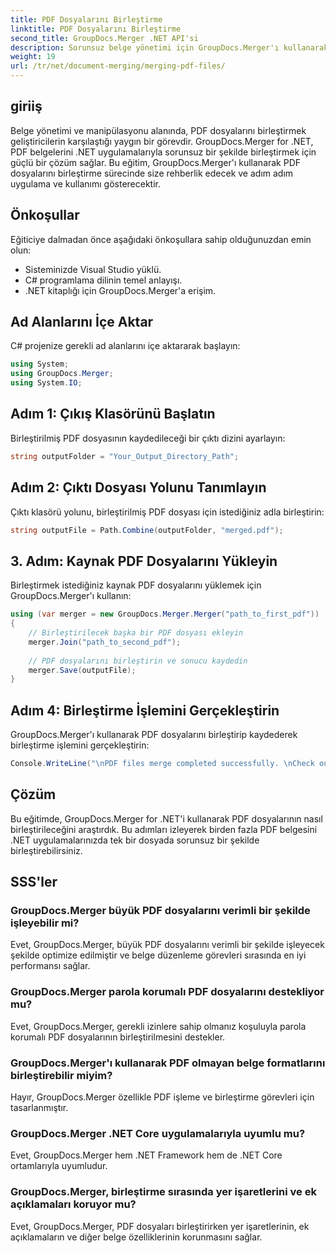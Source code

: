```yaml
---
title: PDF Dosyalarını Birleştirme
linktitle: PDF Dosyalarını Birleştirme
second_title: GroupDocs.Merger .NET API'si
description: Sorunsuz belge yönetimi için GroupDocs.Merger'ı kullanarak PDF dosyalarını .NET'te programlı olarak nasıl birleştireceğinizi öğrenin.
weight: 19
url: /tr/net/document-merging/merging-pdf-files/
---
```

## giriiş
Belge yönetimi ve manipülasyonu alanında, PDF dosyalarını birleştirmek geliştiricilerin karşılaştığı yaygın bir görevdir. GroupDocs.Merger for .NET, PDF belgelerini .NET uygulamalarıyla sorunsuz bir şekilde birleştirmek için güçlü bir çözüm sağlar. Bu eğitim, GroupDocs.Merger'ı kullanarak PDF dosyalarını birleştirme sürecinde size rehberlik edecek ve adım adım uygulama ve kullanımı gösterecektir.
## Önkoşullar
Eğiticiye dalmadan önce aşağıdaki önkoşullara sahip olduğunuzdan emin olun:
- Sisteminizde Visual Studio yüklü.
- C# programlama dilinin temel anlayışı.
- .NET kitaplığı için GroupDocs.Merger'a erişim.

## Ad Alanlarını İçe Aktar
C# projenize gerekli ad alanlarını içe aktararak başlayın:
```csharp
using System; 
using GroupDocs.Merger;
using System.IO;
```
## Adım 1: Çıkış Klasörünü Başlatın
Birleştirilmiş PDF dosyasının kaydedileceği bir çıktı dizini ayarlayın:
```csharp
string outputFolder = "Your_Output_Directory_Path";
```
## Adım 2: Çıktı Dosyası Yolunu Tanımlayın
Çıktı klasörü yolunu, birleştirilmiş PDF dosyası için istediğiniz adla birleştirin:
```csharp
string outputFile = Path.Combine(outputFolder, "merged.pdf");
```
## 3. Adım: Kaynak PDF Dosyalarını Yükleyin
Birleştirmek istediğiniz kaynak PDF dosyalarını yüklemek için GroupDocs.Merger'ı kullanın:
```csharp
using (var merger = new GroupDocs.Merger.Merger("path_to_first_pdf"))
{
    // Birleştirilecek başka bir PDF dosyası ekleyin
    merger.Join("path_to_second_pdf");
    
    // PDF dosyalarını birleştirin ve sonucu kaydedin
    merger.Save(outputFile);
}
```
## Adım 4: Birleştirme İşlemini Gerçekleştirin
GroupDocs.Merger'ı kullanarak PDF dosyalarını birleştirip kaydederek birleştirme işlemini gerçekleştirin:
```csharp
Console.WriteLine("\nPDF files merge completed successfully. \nCheck output in {0}", outputFolder);
```

## Çözüm
Bu eğitimde, GroupDocs.Merger for .NET'i kullanarak PDF dosyalarının nasıl birleştirileceğini araştırdık. Bu adımları izleyerek birden fazla PDF belgesini .NET uygulamalarınızda tek bir dosyada sorunsuz bir şekilde birleştirebilirsiniz.

## SSS'ler
### GroupDocs.Merger büyük PDF dosyalarını verimli bir şekilde işleyebilir mi?
Evet, GroupDocs.Merger, büyük PDF dosyalarını verimli bir şekilde işleyecek şekilde optimize edilmiştir ve belge düzenleme görevleri sırasında en iyi performansı sağlar.
### GroupDocs.Merger parola korumalı PDF dosyalarını destekliyor mu?
Evet, GroupDocs.Merger, gerekli izinlere sahip olmanız koşuluyla parola korumalı PDF dosyalarının birleştirilmesini destekler.
### GroupDocs.Merger'ı kullanarak PDF olmayan belge formatlarını birleştirebilir miyim?
Hayır, GroupDocs.Merger özellikle PDF işleme ve birleştirme görevleri için tasarlanmıştır.
### GroupDocs.Merger .NET Core uygulamalarıyla uyumlu mu?
Evet, GroupDocs.Merger hem .NET Framework hem de .NET Core ortamlarıyla uyumludur.
### GroupDocs.Merger, birleştirme sırasında yer işaretlerini ve ek açıklamaları koruyor mu?
Evet, GroupDocs.Merger, PDF dosyaları birleştirirken yer işaretlerinin, ek açıklamaların ve diğer belge özelliklerinin korunmasını sağlar.